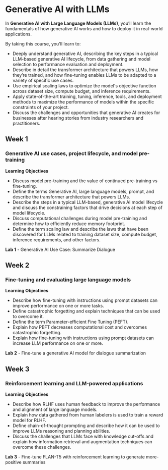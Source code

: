 # Generative AI with LLMs

In **Generative AI with Large Language Models (LLMs)**, you’ll learn the fundamentals of how generative AI works and how to deploy it in real-world applications.

By taking this course, you'll learn to:

- Deeply understand generative AI, describing the key steps in a typical LLM-based generative AI lifecycle, from data gathering and model selection to performance evaluation and deployment.
- Describe in detail the transformer architecture that powers LLMs, how they’re trained, and how fine-tuning enables LLMs to be adapted to a variety of specific use cases.
- Use empirical scaling laws to optimize the model's objective function across dataset size, compute budget, and inference requirements.
- Apply state-of-the-art training, tuning, inference, tools, and deployment methods to maximize the performance of models within the specific constraints of your project.
- Discuss the challenges and opportunities that generative AI creates for businesses after hearing stories from industry researchers and practitioners.

## Week 1
### Generative AI use cases, project lifecycle, and model pre-training

**Learning Objectives**
- Discuss model pre-training and the value of continued pre-training vs fine-tuning.
- Define the terms Generative AI, large language models, prompt, and describe the transformer architecture that powers LLMs.
- Describe the steps in a typical LLM-based, generative AI model lifecycle and discuss the constraining factors that drive decisions at each step of model lifecycle.
- Discuss computational challenges during model pre-training and determine how to efficiently reduce memory footprint.
- Define the term scaling law and describe the laws that have been discovered for LLMs related to training dataset size, compute budget, inference requirements, and other factors.

**Lab 1** - Generative AI Use Case: Summarize Dialogue

## Week 2
### Fine-tuning and evaluating large language models

**Learning Objectives**
- Describe how fine-tuning with instructions using prompt datasets can improve performance on one or more tasks.
- Define catastrophic forgetting and explain techniques that can be used to overcome it.
- Define the term Parameter-efficient Fine Tuning (PEFT).
- Explain how PEFT decreases computational cost and overcomes catastrophic forgetting.
- Explain how fine-tuning with instructions using prompt datasets can increase LLM performance on one or more.

**Lab 2** - Fine-tune a generative AI model for dialogue summarization

## Week 3
### Reinforcement learning and LLM-powered applications

**Learning Objectives**
- Describe how RLHF uses human feedback to improve the performance and alignment of large language models.
- Explain how data gathered from human labelers is used to train a reward model for RLHF.
- Define chain-of-thought prompting and describe how it can be used to improve LLMs reasoning and planning abilities.
- Discuss the challenges that LLMs face with knowledge cut-offs and explain how information retrieval and augmentation techniques can overcome these challenges.

**Lab 3** - Fine-tune FLAN-T5 with reinforcement learning to generate more-positive summaries
